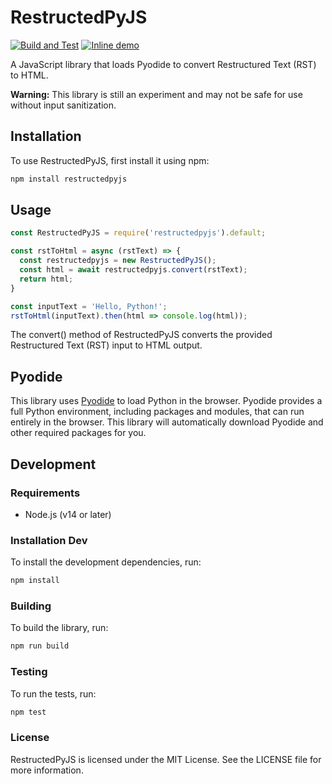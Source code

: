 # RestructedPyJS

[![Build and Test](https://github.com/tylfin/restructedpyjs/actions/workflows/build-and-test.yml/badge.svg)](https://github.com/tylfin/restructedpyjs/actions/workflows/build-and-test.yml) [![Inline demo](https://img.shields.io/badge/Try_it_out-demo-informational)](https://forcepushrevert.com/restructedpyjs/)

A JavaScript library that loads Pyodide to convert Restructured Text (RST) to HTML.

**Warning:** This library is still an experiment and may not be safe for use without input sanitization.

## Installation

To use RestructedPyJS, first install it using npm:

```bash
npm install restructedpyjs
```

## Usage

```js
const RestructedPyJS = require('restructedpyjs').default;

const rstToHtml = async (rstText) => {
  const restructedpyjs = new RestructedPyJS();
  const html = await restructedpyjs.convert(rstText);
  return html;
}

const inputText = 'Hello, Python!';
rstToHtml(inputText).then(html => console.log(html));
```

The convert() method of RestructedPyJS converts the provided Restructured Text (RST) input to HTML output.

## Pyodide

This library uses [Pyodide](https://github.com/pyodide/pyodide) to load Python in the browser. Pyodide provides a full Python environment, including packages and modules, that can run entirely in the browser. This library will automatically download Pyodide and other required packages for you.

## Development

### Requirements

- Node.js (v14 or later)

### Installation Dev

To install the development dependencies, run:

```bash
npm install
```

### Building

To build the library, run:

```bash
npm run build
```

### Testing

To run the tests, run:

```bash
npm test
```

### License

RestructedPyJS is licensed under the MIT License. See the LICENSE file for more information.
